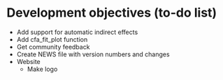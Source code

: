 # Development objectives (to-do list)

- Add support for automatic indirect effects
- Add cfa_fit_plot function
- Get community feedback
- Create NEWS file with version numbers and changes
- Website
    - Make logo
